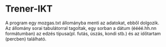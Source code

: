 # Trener-IKT
A program egy mozgas.txt állományba menti az adatokat, ebből dolgozik. Az állomány sorai tabulátorral tagoltak, egy sorban a dátum (éééé.hh.nn formátumban) az edzés típusa(pl. futás, úszás, kondi stb.) és az időtartam (percben) található.
